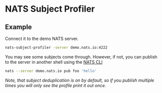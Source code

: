 # NATS Subject Profiler

## Example

Connect it to the demo NATS server.

```sh
nats-subject-profiler -server demo.nats.io:4222
```

You may see some subjects come through. However, if not, you can publish to the server in another shell using the [NATS CLI](https://github.com/nats-io/natscli)

```sh
nats --server demo.nats.io pub foo 'hello'
```

*Note, that subject deduplication is on by default, so if you publish multiple times you will only see the profile print it out once.*
